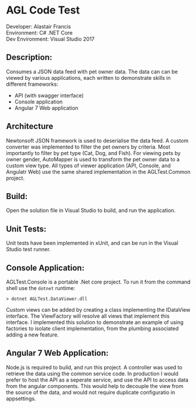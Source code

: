 # AGL Code Test

Developer: Alastair Francis <BR>
Environment: C# .NET Core <BR>
Dev Environment: Visual Studio 2017<BR>

## Description: 
Consumes a JSON data feed with pet owner data.  The data can can be viewed by various applications, each written to demonstrate skills in different frameworks:
* API (with swagger interface)
* Console application
* Angular 7 Web application

## Architecture
Newtonsoft JSON framework is used to deserialise the data feed. A custom converter was implemented to filter the pet owners by criteria.  Most importantly to filter by pet type (Cat, Dog, and Fish).  For viewing pets by owner gender, AutoMapper is used to transform the pet owner data to a custom view type.  All types of viewer application (API, Console, and Angulatr Web) use the same shared implementation in the AGLTest.Common project.

## Build:
Open the solution file in Visual Studio to build, and run the application.

## Unit Tests:
Unit tests have been implemented in xUnit, and can be run in the Visual Studio test runner.

## Console Application:
AGLTest.Console is a portable .Net core project.  To run it from the command shell use the `dotnet` runtime:

	> dotnet AGLTest.DataViewer.dll

Custom views can be added by creating a class implementing the IDataView interface.  The ViewFactory will resolve all views that implement this interface.  I implemented this solution to demonstrate an example of using factories to isolate client implementation, from the plumbing associated adding a new feature. 

## Angular 7 Web Application:
Node.js is required to build, and run this project.  A controller was used to retrieve the data using the common service code.  In production I would prefer to host the API as a seperate service, and use the API to access data from the angular components. This would help to decouple the view from the source of the data, and would not require duplicate configuratio in appsettings.

